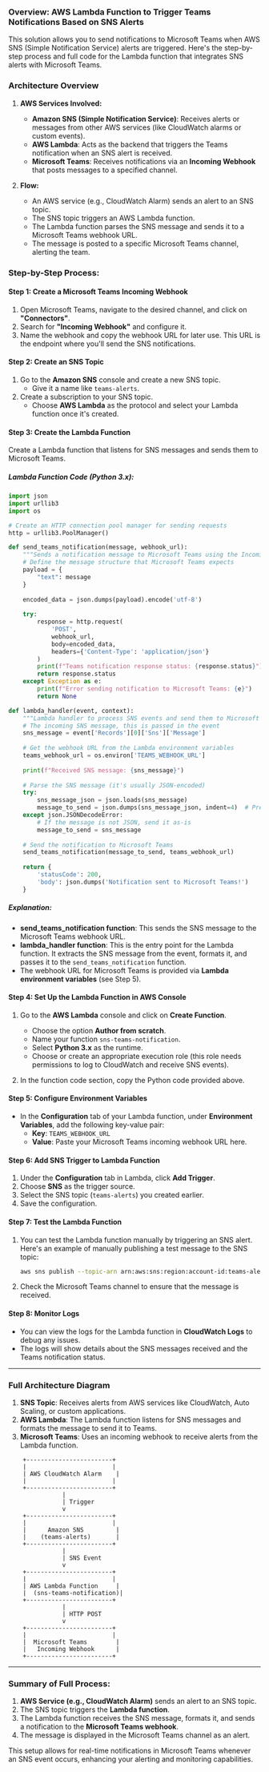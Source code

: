 ### **Overview: AWS Lambda Function to Trigger Teams Notifications Based on SNS Alerts**

This solution allows you to send notifications to Microsoft Teams when AWS SNS (Simple Notification Service) alerts are triggered. Here's the step-by-step process and full code for the Lambda function that integrates SNS alerts with Microsoft Teams.

### **Architecture Overview**

1. **AWS Services Involved:**
   - **Amazon SNS (Simple Notification Service)**: Receives alerts or messages from other AWS services (like CloudWatch alarms or custom events).
   - **AWS Lambda**: Acts as the backend that triggers the Teams notification when an SNS alert is received.
   - **Microsoft Teams**: Receives notifications via an **Incoming Webhook** that posts messages to a specified channel.

2. **Flow:**
   - An AWS service (e.g., CloudWatch Alarm) sends an alert to an SNS topic.
   - The SNS topic triggers an AWS Lambda function.
   - The Lambda function parses the SNS message and sends it to a Microsoft Teams webhook URL.
   - The message is posted to a specific Microsoft Teams channel, alerting the team.

### **Step-by-Step Process:**

#### **Step 1: Create a Microsoft Teams Incoming Webhook**

1. Open Microsoft Teams, navigate to the desired channel, and click on **"Connectors"**.
2. Search for **"Incoming Webhook"** and configure it.
3. Name the webhook and copy the webhook URL for later use. This URL is the endpoint where you'll send the SNS notifications.

#### **Step 2: Create an SNS Topic**

1. Go to the **Amazon SNS** console and create a new SNS topic.
   - Give it a name like `teams-alerts`.
2. Create a subscription to your SNS topic.
   - Choose **AWS Lambda** as the protocol and select your Lambda function once it's created.

#### **Step 3: Create the Lambda Function**

Create a Lambda function that listens for SNS messages and sends them to Microsoft Teams.

##### **Lambda Function Code (Python 3.x):**

```python
import json
import urllib3
import os

# Create an HTTP connection pool manager for sending requests
http = urllib3.PoolManager()

def send_teams_notification(message, webhook_url):
    """Sends a notification message to Microsoft Teams using the Incoming Webhook URL."""
    # Define the message structure that Microsoft Teams expects
    payload = {
        "text": message
    }
    
    encoded_data = json.dumps(payload).encode('utf-8')
    
    try:
        response = http.request(
            'POST',
            webhook_url,
            body=encoded_data,
            headers={'Content-Type': 'application/json'}
        )
        print(f"Teams notification response status: {response.status}")
        return response.status
    except Exception as e:
        print(f"Error sending notification to Microsoft Teams: {e}")
        return None

def lambda_handler(event, context):
    """Lambda handler to process SNS events and send them to Microsoft Teams."""
    # The incoming SNS message, this is passed in the event
    sns_message = event['Records'][0]['Sns']['Message']
    
    # Get the webhook URL from the Lambda environment variables
    teams_webhook_url = os.environ['TEAMS_WEBHOOK_URL']
    
    print(f"Received SNS message: {sns_message}")
    
    # Parse the SNS message (it's usually JSON-encoded)
    try:
        sns_message_json = json.loads(sns_message)
        message_to_send = json.dumps(sns_message_json, indent=4)  # Pretty print the message
    except json.JSONDecodeError:
        # If the message is not JSON, send it as-is
        message_to_send = sns_message
    
    # Send the notification to Microsoft Teams
    send_teams_notification(message_to_send, teams_webhook_url)
    
    return {
        'statusCode': 200,
        'body': json.dumps('Notification sent to Microsoft Teams!')
    }
```

##### **Explanation:**
- **send_teams_notification function**: This sends the SNS message to the Microsoft Teams webhook URL.
- **lambda_handler function**: This is the entry point for the Lambda function. It extracts the SNS message from the event, formats it, and passes it to the `send_teams_notification` function.
- The webhook URL for Microsoft Teams is provided via **Lambda environment variables** (see Step 5).

#### **Step 4: Set Up the Lambda Function in AWS Console**

1. Go to the **AWS Lambda** console and click on **Create Function**.
   - Choose the option **Author from scratch**.
   - Name your function `sns-teams-notification`.
   - Select **Python 3.x** as the runtime.
   - Choose or create an appropriate execution role (this role needs permissions to log to CloudWatch and receive SNS events).

2. In the function code section, copy the Python code provided above.

#### **Step 5: Configure Environment Variables**

- In the **Configuration** tab of your Lambda function, under **Environment Variables**, add the following key-value pair:
  - **Key**: `TEAMS_WEBHOOK_URL`
  - **Value**: Paste your Microsoft Teams incoming webhook URL here.

#### **Step 6: Add SNS Trigger to Lambda Function**

1. Under the **Configuration** tab in Lambda, click **Add Trigger**.
2. Choose **SNS** as the trigger source.
3. Select the SNS topic (`teams-alerts`) you created earlier.
4. Save the configuration.

#### **Step 7: Test the Lambda Function**

1. You can test the Lambda function manually by triggering an SNS alert. Here's an example of manually publishing a test message to the SNS topic:
   ```bash
   aws sns publish --topic-arn arn:aws:sns:region:account-id:teams-alerts --message "This is a test message"
   ```

2. Check the Microsoft Teams channel to ensure that the message is received.

#### **Step 8: Monitor Logs**

- You can view the logs for the Lambda function in **CloudWatch Logs** to debug any issues.
- The logs will show details about the SNS messages received and the Teams notification status.

---

### **Full Architecture Diagram**

1. **SNS Topic**: Receives alerts from AWS services like CloudWatch, Auto Scaling, or custom applications.
2. **AWS Lambda**: The Lambda function listens for SNS messages and formats the message to send it to Teams.
3. **Microsoft Teams**: Uses an incoming webhook to receive alerts from the Lambda function.

```
    +------------------------+
    |                        |
    | AWS CloudWatch Alarm    |
    |                        |
    +------------------------+
               |
               | Trigger
               v
    +------------------------+
    |                        |
    |      Amazon SNS         |
    |    (teams-alerts)       |
    +------------------------+
               |
               | SNS Event
               v
    +------------------------+
    |                        |
    | AWS Lambda Function     |
    |  (sns-teams-notification)|
    +------------------------+
               |
               | HTTP POST
               v
    +------------------------+
    |                        |
    |  Microsoft Teams        |
    |   Incoming Webhook      |
    +------------------------+
```

---

### **Summary of Full Process:**
1. **AWS Service (e.g., CloudWatch Alarm)** sends an alert to an SNS topic.
2. The SNS topic triggers the **Lambda function**.
3. The Lambda function receives the SNS message, formats it, and sends a notification to the **Microsoft Teams webhook**.
4. The message is displayed in the Microsoft Teams channel as an alert.

This setup allows for real-time notifications in Microsoft Teams whenever an SNS event occurs, enhancing your alerting and monitoring capabilities.